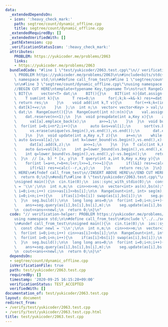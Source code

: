 ```yaml
---
data:
  _extendedDependsOn:
  - icon: ':heavy_check_mark:'
    path: segtree/count/dynamic_offline.cpp
    title: segtree/count/dynamic_offline.cpp
  _extendedRequiredBy: []
  _extendedVerifiedWith: []
  _pathExtension: cpp
  _verificationStatusIcon: ':heavy_check_mark:'
  attributes:
    PROBLEM: https://yukicoder.me/problems/2063
    links:
    - https://yukicoder.me/problems/2063
  bundledCode: "#line 1 \"test/yukicoder/2063.test.cpp\"\n// verification-helper:\
    \ PROBLEM https://yukicoder.me/problems/2063\n\n#include<bits/stdc++.h>\nusing\
    \ namespace std;\n\n#define call_from_test\n#line 1 \"segtree/count/dynamic_offline.cpp\"\
    \n\n#line 3 \"segtree/count/dynamic_offline.cpp\"\nusing namespace std;\n#endif\n\
    //BEGIN CUT HERE\ntemplate<typename Key,typename T>\nstruct RangeCount{\n  struct\
    \ BIT{\n    vector<T> dat;\n    BIT(){}\n    BIT(int n){dat.assign(++n,0);}\n\
    \    T sum(int k){\n      T res=0;\n      for(;k;k-=k&-k) res+=dat[k];\n     \
    \ return res;\n    }\n    void add(int k,T v){\n      for(++k;k<(int)dat.size();k+=k&-k)\
    \ dat[k]+=v;\n    }\n  };\n  int n;\n  vector< vector<Key> > val;\n  vector<BIT>\
    \ dat;\n  RangeCount(){}\n  RangeCount(int n):n(n){\n    val.assign(n<<1,vector<Key>());\n\
    \    dat.reserve(n<<1);\n  }\n  void preupdate(int a,Key x){\n    a+=n;\n    while(a){\n\
    \      val[a].emplace_back(x);\n      a>>=1;\n    }\n  }\n  void build(){\n  \
    \  for(int i=0;i<n*2;i++){\n      auto &vs=val[i];\n      sort(vs.begin(),vs.end());\n\
    \      vs.erase(unique(vs.begin(),vs.end()),vs.end());\n      dat.emplace_back(vs.size());\n\
    \    }\n  }\n  void update(int a,Key x,T z){\n    a+=n;\n    while(a){\n     \
    \ auto &vs=val[a];\n      int k=lower_bound(vs.begin(),vs.end(),x)-vs.begin();\n\
    \      dat[a].add(k,z);\n      a>>=1;\n    }\n  }\n  T calc(int k,Key x,Key y){\n\
    \    auto &vs=val[k];\n    int p=lower_bound(vs.begin(),vs.end(),x)-vs.begin();\n\
    \    int q=lower_bound(vs.begin(),vs.end(),y)-vs.begin();\n    return dat[k].sum(q)-dat[k].sum(p);\n\
    \  }\n  // [a, b) * [x, y)\n  T query(int a,int b,Key x,Key y){\n    T res=0;\n\
    \    for(int l=a+n,r=b+n;l<r;l>>=1,r>>=1){\n      if(l&1) res+=calc(l++,x,y);\n\
    \      if(r&1) res+=calc(--r,x,y);\n    }\n    return res;\n  }\n};\n//END CUT\
    \ HERE\n#ifndef call_from_test\n//INSERT ABOVE HERE\n//END CUT HERE\nsigned main(){\n\
    \  return 0;\n}\n#endif\n#line 8 \"test/yukicoder/2063.test.cpp\"\n#undef call_from_test\n\
    \nsigned main(){\n  cin.tie(0);\n  ios::sync_with_stdio(0);\n  const char newl\
    \ = '\\n';\n\n  int n,m;\n  cin>>n>>m;\n  vector<int> as(n),bs(n);\n  for(int\
    \ i=0;i<n;i++) cin>>as[i]>>bs[i];\n\n  RangeCount<int, int> seg(m);\n  for(int\
    \ i=0;i<n;i++){\n    if(as[i]>bs[i]) swap(as[i],bs[i]);\n    seg.preupdate(as[i],bs[i]);\n\
    \  }\n  seg.build();\n\n  long long ans=0;\n  for(int i=0;i<n;i++){\n    ans+=seg.query(0,as[i],as[i],bs[i]);\n\
    \    ans+=seg.query(as[i],bs[i],bs[i],m);\n    seg.update(as[i],bs[i],1);\n  }\n\
    \n  cout<<ans<<newl;\n  return 0;\n}\n"
  code: "// verification-helper: PROBLEM https://yukicoder.me/problems/2063\n\n#include<bits/stdc++.h>\n\
    using namespace std;\n\n#define call_from_test\n#include \"../../segtree/count/dynamic_offline.cpp\"\
    \n#undef call_from_test\n\nsigned main(){\n  cin.tie(0);\n  ios::sync_with_stdio(0);\n\
    \  const char newl = '\\n';\n\n  int n,m;\n  cin>>n>>m;\n  vector<int> as(n),bs(n);\n\
    \  for(int i=0;i<n;i++) cin>>as[i]>>bs[i];\n\n  RangeCount<int, int> seg(m);\n\
    \  for(int i=0;i<n;i++){\n    if(as[i]>bs[i]) swap(as[i],bs[i]);\n    seg.preupdate(as[i],bs[i]);\n\
    \  }\n  seg.build();\n\n  long long ans=0;\n  for(int i=0;i<n;i++){\n    ans+=seg.query(0,as[i],as[i],bs[i]);\n\
    \    ans+=seg.query(as[i],bs[i],bs[i],m);\n    seg.update(as[i],bs[i],1);\n  }\n\
    \n  cout<<ans<<newl;\n  return 0;\n}\n"
  dependsOn:
  - segtree/count/dynamic_offline.cpp
  isVerificationFile: true
  path: test/yukicoder/2063.test.cpp
  requiredBy: []
  timestamp: '2020-09-25 16:15:28+09:00'
  verificationStatus: TEST_ACCEPTED
  verifiedWith: []
documentation_of: test/yukicoder/2063.test.cpp
layout: document
redirect_from:
- /verify/test/yukicoder/2063.test.cpp
- /verify/test/yukicoder/2063.test.cpp.html
title: test/yukicoder/2063.test.cpp
---
```

